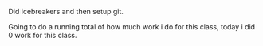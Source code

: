 Did icebreakers and then setup git. 

Going to do a running total of how much work i do for this class, today i did 0 work for this class. 